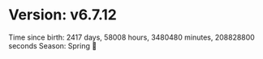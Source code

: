 # Version: v6.7.12
Time since birth: 2417 days, 58008 hours, 3480480 minutes, 208828800 seconds
Season: Spring 🌸
